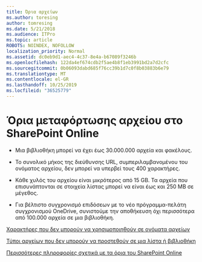 ```yaml
---
title: Όρια αρχείων
ms.author: toresing
author: tomresing
ms.date: 5/21/2018
ms.audience: ITPro
ms.topic: article
ROBOTS: NOINDEX, NOFOLLOW
localization_priority: Normal
ms.assetid: dc0eb9d1-aec4-4c37-8e4a-b67089f3246b
ms.openlocfilehash: 122da4ef674cdb2f5ae4b8f1eb3991bd2a7d2cfc
ms.sourcegitcommit: 0b06093dabd685f76cc39b1d7c0f8b03883b6e79
ms.translationtype: MT
ms.contentlocale: el-GR
ms.lasthandoff: 10/25/2019
ms.locfileid: "36525779"
---
```

# <a name="file-upload-limits-in-sharepoint-online"></a>Όρια μεταφόρτωσης αρχείου στο SharePoint Online

- Μια βιβλιοθήκη μπορεί να έχει έως 30.000.000 αρχεία και φακέλους.
    
- Το συνολικό μήκος της διεύθυνσης URL, συμπεριλαμβανομένου του ονόματος αρχείου, δεν μπορεί να υπερβεί τους 400 χαρακτήρες.
    
- Κάθε χυλός του αρχείου είναι μικρότερος από 15 GB. Τα αρχεία που επισυνάπτονται σε στοιχεία λίστας μπορεί να είναι έως και 250 MB σε μέγεθος.
    
- Για βέλτιστο συγχρονισμό επιδόσεων με το νέο πρόγραμμα-πελάτη συγχρονισμού OneDrive, συνιστούμε την αποθήκευση όχι περισσότερα από 100.000 αρχεία σε μια βιβλιοθήκη. 
    
[Χαρακτήρες που δεν μπορούν να χρησιμοποιηθούν σε ονόματα αρχείων](https://go.microsoft.com/fwlink/?linkid=866430)
  
[Τύποι αρχείων που δεν μπορούν να προστεθούν σε μια λίστα ή βιβλιοθήκη](https://go.microsoft.com/fwlink/?linkid=273757)
  
[Περισσότερες πληροφορίες σχετικά με τα όρια του SharePoint Online](https://go.microsoft.com/fwlink/?linkid=271273)
  


